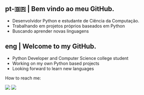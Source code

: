 ## pt-:brazil: | Bem vindo ao meu GitHub.
 - Desenvolvidor Python e estudante de Ciência da Computação.  
 - Trabalhando em projetos próprios baseados em Python  
 - Buscando aprender novas linguagens

## eng | Welcome to my GitHub.
 - Python Developer and Computer Science college student    
 - Working on my own Python based projects    
 - Looking forward to learn new languages 

How to reach me:
<div align="left">
  <a href="https://www.linkedin.com/in/paulo-ricardo-a227bb215/" target="_blank" ><img src="https://img.shields.io/badge/LinkedIn-0077B5?style=for-the-badge&logo=linkedin&logoColor=white" target="_blank"></a>
  <a href="mailto:plricardo504@gmai.com" target="_blank" ><img src="https://img.shields.io/badge/Gmail-D14836?style=for-the-badge&logo=gmail&logoColor=white" target="_blank"></a>
   <div/>
